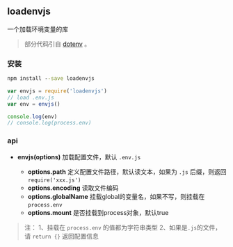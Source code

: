 ## loadenvjs

一个加载环境变量的库

> 部分代码引自 [dotenv](https://github.com/motdotla/dotenv) 。

### 安装

```bat
npm install --save loadenvjs
```

```js
var envjs = require('loadenvjs')
// load .env.js
var env = envjs()

console.log(env)
// console.log(process.env)

```

### api

 + **envjs(options)** 加载配置文件，默认 `.env.js`
   
   - **options.path** 定义配置文件路径，默认读文本，如果为 `.js` 后缀，则返回 `require('xxx.js')`
   - **options.encoding** 读取文件编码
   - **options.globalName** 挂载global的变量名，如果不写，则挂载在 `process.env`
   - **options.mount** 是否挂载到process对象，默认true

> 注：
> 1、挂载在 `process.env` 的值都为字符串类型
> 2、如果是`.js`的文件，请 `return {}` 返回配置信息
